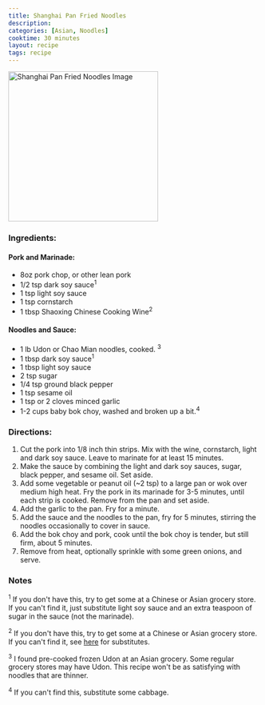 ```yaml
---
title: Shanghai Pan Fried Noodles
description: 
categories: [Asian, Noodles]
cooktime: 30 minutes
layout: recipe
tags: recipe
---
```


<img src="/_public/shanghai-noodles.jpg" alt="Shanghai Pan Fried Noodles Image" width="300"/>

### Ingredients:

#### Pork and Marinade:

- 8oz pork chop, or other lean pork
- 1/2 tsp dark soy sauce<sup>1</sup>
- 1 tsp light soy sauce
- 1 tsp cornstarch
- 1 tbsp Shaoxing Chinese Cooking Wine<sup>2</sup>

#### Noodles and Sauce:

- 1 lb Udon or Chao Mian noodles, cooked. <sup>3</sup>
- 1 tbsp dark soy sauce<sup>1</sup>
- 1 tbsp light soy sauce
- 2 tsp sugar
- 1/4 tsp ground black pepper
- 1 tsp sesame oil
- 1 tsp or 2 cloves minced garlic
- 1-2 cups baby bok choy, washed and broken up a bit.<sup>4</sup>

### Directions:

1. Cut the pork into 1/8 inch thin strips. Mix with the wine, cornstarch, light and dark soy sauce. Leave to marinate for at least 15 minutes.
2. Make the sauce by combining the light and dark soy sauces, sugar, black pepper, and sesame oil. Set aside.
3. Add some vegetable or peanut oil (~2 tsp) to a large pan or wok over medium high heat. Fry the pork in its marinade for 3-5 minutes, until each strip is cooked. Remove from the pan and set aside.
4. Add the garlic to the pan. Fry for a minute.
5. Add the sauce and the noodles to the pan, fry for 5 minutes, stirring the noodles occasionally to cover in sauce.
6. Add the bok choy and pork, cook until the bok choy is tender, but still firm, about 5 minutes.
7. Remove from heat, optionally sprinkle with some green onions, and serve.

### Notes

<sup>1</sup> If you don't have this, try to get some at a Chinese or Asian grocery store. If you can't find it, just substitute light soy sauce and an extra teaspoon of sugar in the sauce (not the marinade).

<sup>2</sup> If you don't have this, try to get some at a Chinese or Asian grocery store. If you can't find it, see [here](https://www.fitibility.com/shaoxing-wine-substitutes/) for substitutes.

<sup>3</sup> I found pre-cooked frozen Udon at an Asian grocery. Some regular grocery stores may have Udon. This recipe won't be as satisfying with noodles that are thinner.

<sup>4</sup> If you can't find this, substitute some cabbage.
